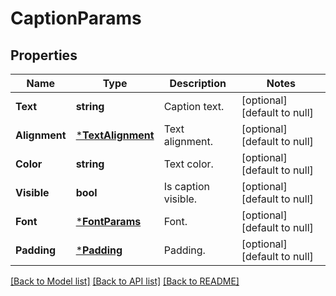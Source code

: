 # CaptionParams

## Properties
Name | Type | Description | Notes
------------ | ------------- | ------------- | -------------
**Text** | **string** | Caption text.              | [optional] [default to null]
**Alignment** | [***TextAlignment**](TextAlignment.md) | Text alignment.              | [optional] [default to null]
**Color** | **string** | Text color.              | [optional] [default to null]
**Visible** | **bool** | Is caption visible.              | [optional] [default to null]
**Font** | [***FontParams**](FontParams.md) | Font.              | [optional] [default to null]
**Padding** | [***Padding**](Padding.md) | Padding.              | [optional] [default to null]

[[Back to Model list]](../README.md#documentation-for-models) [[Back to API list]](../README.md#documentation-for-api-endpoints) [[Back to README]](../README.md)


